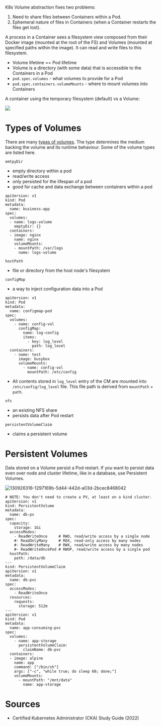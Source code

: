 K8s Volume abstraction fixes two problems:

1. Need to share files between Containers within a Pod.
2. Ephemeral nature of files in Containers (when a Container restarts the files get lost).

A process in a Container sees a filesystem view composed from their Docker image (mounted at the root of the FS) and Volumes (mounted at specified paths within the image). It can read and write files to this filesystem.

* Volume lifetime == Pod lifetime
* Volume is a directory (with some data) that is accessible to the Containers in a Pod
* `pod.spec.volumes` - what volumes to provide for a Pod
* `pod.spec.containers.volumeMounts` - where to mount volumes into Containers

A container using the temporary filesystem (default) vs a Volume:

<img src="https://user-images.githubusercontent.com/1047259/129347362-812374d7-3225-4e51-a4de-2ad9d8942fce.png" style="max-width:100%;height:auto;"> 

# Types of Volumes

There are many [types of volumes](https://kubernetes.io/docs/concepts/storage/volumes/#volume-types). The type determines the medium backing the volume and its runtime behaviour. Some of the volume types are listed here.

`emtpyDir`

* empty directory within a pod
* read/write access
* only persisted for the lifespan of a pod
* good for cache and data exchange between containers within a pod

```
apiVersion: v1
kind: Pod
metadata:
  name: business-app
spec:
  volumes:
  - name: logs-volume
    emptyDir: {}
  containers:
  - image: nginx
    name: nginx
    volumeMounts:
    - mountPath: /var/logs
      name: logs-volume
```

`hostPath`

* file or directory from the host node's filesystem

`configMap`

* a way to inject configuration data into a Pod

```
apiVersion: v1
kind: Pod
metadata:
  name: configmap-pod
spec:
  volumes:
    - name: config-vol
      configMap:
        name: log-config
        items:
          - key: log_level
            path: log_level
  containers:
    - name: test
      image: busybox
      volumeMounts:
        - name: config-vol
          mountPath: /etc/config
```

* All contents stored in `log_level` entry of the CM are mounted into `/etc/config/log_level` file. This file path is derived from `mountPath` + `path`.

`nfs`

* an existing NFS share
* persists data after Pod restart

`persistentVolumeClaim`

* claims a persistent volume

# Persistent Volumes

Data stored on a Volume persist a Pod restart. If you want to persist data even over node and cluster lifetime, like in a database, use Persistent Volumes.

![130926316-1297169b-5d44-442d-a03d-2bcec8468042](https://user-images.githubusercontent.com/1047259/176382749-e72a804f-c3a9-4e05-924b-fcca190e0c84.png)

```
# NOTE: You don't need to create a PV, at least on a kind cluster.
apiVersion: v1
kind: PersistentVolume
metadata:
  name: db-pv
spec:
  capacity:
    storage: 1Gi
  accessModes:
    - ReadWriteOnce     # RWO, read/write access by a single node
    #- ReadOnlyMany     # ROX, read-only access by many nodes
    #- ReadWriteMany    # RWX, read/write access by many nodes
    #- ReadWriteOncePod # RWOP, read/write access by a single pod
  hostPath:
    path: /data/db
---
kind: PersistentVolumeClaim
apiVersion: v1
metadata:
  name: db-pvc
spec:
  accessModes:
    - ReadWriteOnce
  resources:
    requests:
      storage: 512m
---
apiVersion: v1
kind: Pod
metadata:
  name: app-consuming-pvc
spec:
  volumes:
    - name: app-storage
      persistentVolumeClaim:
        claimName: db-pvc
  containers:
  - image: alpine
    name: app
    command: ["/bin/sh"]
    args: ["-c", "while true; do sleep 60; done;"]
    volumeMounts:
      - mountPath: "/mnt/data"
        name: app-storage
```

# Sources

* Certified Kubernetes Administrator (CKA) Study Guide (2022)
